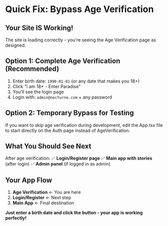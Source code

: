 # Quick Fix: Bypass Age Verification

## Your Site IS Working!

The site is loading correctly - you're seeing the Age Verification page as designed.

## Option 1: Complete Age Verification (Recommended)

1. Enter birth date: `1990-01-01` (or any date that makes you 18+)
2. Click "I am 18+ - Enter Paradise"
3. You'll see the login page
4. Login with: `admin@nocturne.com` + any password

## Option 2: Temporary Bypass for Testing

If you want to skip age verification during development, edit the App.tsx file to start directly on the Auth page instead of AgeVerification.

## What You Should See Next

After age verification:
✅ **Login/Register page**
✅ **Main app with stories** (after login)
✅ **Admin panel** (if logged in as admin)

## Your App Flow

1. **Age Verification** ← You are here
2. **Login/Register** ← Next step
3. **Main App** ← Final destination

**Just enter a birth date and click the button - your app is working perfectly!**
